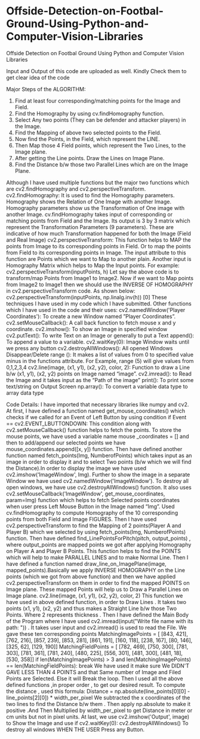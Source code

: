 # Offside-Detection-on-Footbal-Ground-Using-Python-and-Computer-Vision-Libraries
Offside Detection on Footbal Ground Using Python and Computer Vision Libraries

Input and Output of this code are uploaded as well. Kindly Check them to get clear idea of the code

Major Steps of the ALGORITHM:
1.	Find at least four corresponding/matching points for the Image and Field.
2.	Find the Homography by using cv.findHomography function.
3.	Select Any two points (They can be defender and attacker players) in the Image.
4.	Find the Mapping of above two selected points to the Field.
5.	Now find the Points, in the Field, which represent the LINE.
6.	Then Map those 4 Field points, which represent the Two Lines, to the Image plane.
7.	After getting the Line points. Draw the Lines on Image Plane.
8.	Find the Distance b/w those two Parallel Lines which are on the Image Plane.

Although I have used multiple functions but the major two functions which are cv2.findHomography and cv2.perspectiveTransform.
cv2.findHomography:
It is used to find the Homography parameters. Homography shows the Relation of One Image with another Image. Homography parameters show us the Transformation of One image with another Image.
cv.findHomography takes input of corresponding or matching points from Field and the Image. Its output is 3 by 3 matrix which represent the Transformation Parameters (9 parameters). These are indicative of how much Transformation happened for both the Image (Field and Real Image)
cv2.perspectiveTransform:
This function helps to MAP the points from Image to its corresponding points in Field. Or to map the points from Field to its corresponding points in Image.
The input attribute to this function are Points which we want to Map to another plain. Another input is Homography Matrix which helps to Map the Input points.
For example:    cv2.perspectiveTransform(inputPoints, h)
Let say the above code is to transform/map Points from Image1 to Image2. Now if we want to Map points from Image2 to Image1 then we should use the INVERSE OF HOMOGRAPHY in cv2.perspectiveTransform code. As shown below:
cv2.perspectiveTransform(inputPoints, np.linalg.inv(h)) [0]
These techniques I have used in my code which I have submitted.
Other functions which I have used in the code and their uses:
cv2.namedWindow('Player Coordinates'): To create a new Window named ”Player Coordinates”.
cv2.setMouseCallback(): A call back function to fetch mouse x and y coordinate.
cv2.imshow(): To show an Image in specified window 
cv2.putText(): To write Text on an Image or generally to put a Text
append(): To append a value to a variable. 
cv2.waitKey(0): Image Window waits until we press any button
cv2.destroyAllWindows(): All opened Windows Disappear/Delete
range (): It makes a list of values from 0 to specified value minus in the functions attribute. For Example, range (5) will give values from 0,1,2,3,4
cv2.line(image, (x1, y1), (x2, y2), color, 2): Function to draw a Line b/w (x1, y1), (x2, y2) points on Image named “image”.
cv2.imread(): to Read the Image and it takes input as the “Path of the image”
print(): To print some text/string on Output Screen
np.array(): To convert a variable data type to array data type

Code Details:
I have imported that necessary libraries like numpy and cv2.
At first, I have defined a function named get_mouse_coordinates() which checks if we called for an Event of Left Button by using condition if Event == cv2.EVENT_LBUTTONDOWN:
This condition along with cv2.setMouseCallback() function helps to fetch the points. To store the mouse points, we have used a variable name mouse _coordinates = [] and then to add/append our selected points we have mouse_coordinates.append([x, y]) function.
Then have defined another function named fetch_points(Img, NumberofPoints) which takes input as an image in order to display it and to select Two points (b/w which we will find the Distance).In order to display the image we have used cv2.imshow(‘ImageWindow', Img). Further to show the image in a separate Window we have used cv2.namedWindow('ImageWindow'). To destroy all open windows, we have use cv2.destroyAllWindows() function. 
It also uses cv2.setMouseCallback('ImageWindow', get_mouse_coordinates, param=Img) function which helps to fetch Selected points coordinates when user press Left Mouse Button in the Image named “Img”. 
Used cv.findHomography to compute Homography of the 10 corresponding points from both Field and Image FIGURES.
Then I have used cv2.perspectiveTransform to find the Mapping of 2 points(Player A and Player B) which we selected by using fetch_points(Img, NumberofPoints) function.
Then have defined  find_LinePointsForPitch(pitch, output_points) , where output_points are mapped points we got after applying Homography on Player A and Player B Points. This function helps to find the POINTS which will help to make PARALLEL LINES and to make Normal Line.
Then I have defined a function named draw_line_on_ImagePlane(image, mapped_points).Basically we apply INVERSE HOMOGRAPHY on the Line points (which we got from above function) and then we have applied  cv2.perspectiveTransform on them in order to find the mapped POINTS on Image plane. These mapped Points will help us to Draw a Parallel Lines on Image plane.
cv2.line(image, (x1, y1), (x2, y2), color, 2) This function we have used in above defined function, in order to Draw Lines . It takes two points (x1, y1), (x2, y2) and thus makes a Straight Line b/w those Two Points. Where 2 represents thickness .
Then I have defined the Main Body of the Program where I have used cv2.imread(input("Write file name with its path: ")) . It takes user input and cv2.imread() is used to read the File.
We gave these ten corresponding points
 MatchingImagePoints = [ [843, 421], [762, 216], [857, 239], [853, 281], [861, 191], [160, 118], [238, 167], [80, 146], [325, 62], [129, 190]]
        MatchingFieldPoints = [ [782, 469], [750, 300], [781, 303], [781, 361], [781, 240], [480, 225], [556, 301], [481, 300], [481, 18], [530, 358]]
if len(MatchingImagePoints) > 3 and len(MatchingImagePoints) == len(MatchingFieldPoints):
            break
We have used it make sure We DIDN'T GAVE LESS THAN 4 POINTS and that Same number of Image and Filed Points are Selected. Else it will Break the loop.
Then I used all the above defined functions ,in proper order ,  to get our desired result.
To compute the distance , used this formula:
Distance = np.absolute(line_points[0][0] - line_points[2][0]) * width_per_pixel
We subtracted the x coordinates of the two lines to find the Distance b/w them . Then apply np.absolute to make it positive .And Then Multiplied by width_per_pixel to get Distance in meter or cm units but not in pixel units.
At last, we use cv2.imshow('Output', image) to Show the Image and use 
if cv2.waitKey(0):
        cv2.destroyAllWindows()
To destroy all windows WHEN THE USER Press any Button.
